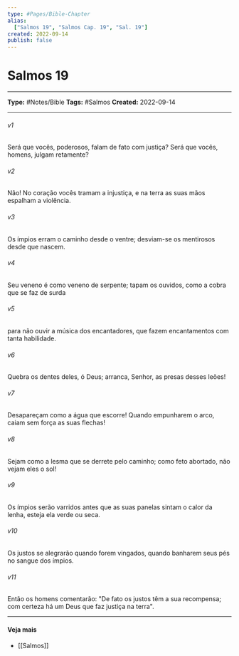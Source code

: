 ```yaml
---
type: #Pages/Bible-Chapter
alias:
  ["Salmos 19", "Salmos Cap. 19", "Sal. 19"]
created: 2022-09-14
publish: false
---
```


# Salmos 19

---

**Type:** #Notes/Bible
**Tags:** #Salmos
**Created:** 2022-09-14

---

###### v1
Será que vocês, poderosos, falam de fato com justiça? Será que vocês, homens, julgam retamente?
###### v2
Não! No coração vocês tramam a injustiça, e na terra as suas mãos espalham a violência.
###### v3
Os ímpios erram o caminho desde o ventre; desviam-se os mentirosos desde que nascem.
###### v4
Seu veneno é como veneno de serpente; tapam os ouvidos, como a cobra que se faz de surda
###### v5
para não ouvir a música dos encantadores, que fazem encantamentos com tanta habilidade.
###### v6
Quebra os dentes deles, ó Deus; arranca, Senhor, as presas desses leões!
###### v7
Desapareçam como a água que escorre! Quando empunharem o arco, caiam sem força as suas flechas!
###### v8
Sejam como a lesma que se derrete pelo caminho; como feto abortado, não vejam eles o sol!
###### v9
Os ímpios serão varridos antes que as suas panelas sintam o calor da lenha, esteja ela verde ou seca.
###### v10
Os justos se alegrarão quando forem vingados, quando banharem seus pés no sangue dos ímpios.
###### v11
Então os homens comentarão: "De fato os justos têm a sua recompensa; com certeza há um Deus que faz justiça na terra".


---

#### Veja mais

- [[Salmos]]
